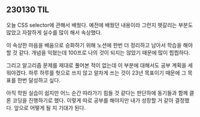 ## 230130 TIL

오늘 CSS selector에 관해서 배웠다. 예전에 배웠던 내용이라 그런지 헷갈리는 부분도 많았고 자잘하게 실수를 많이 해서 속상했다. <br>

이 속상한 마음을 배움으로 승화하기 위해 노션에 한번 더 정리하고 남아서 학습을 해야할 것 같다. 개념을 익혔는데 100프로 나의 것이 되지는 않았기 때문에 많이 찝찝하다. <br>

그리고 알고리즘 문제를 제대로 풀어본 적이 없는데 이 부분에 대해서도 공부 계획을 세워야겠다. 하루 하루를 헛으로 쓰지 않고 알차게 쓰는 것이 23년 목표이기 때문에 그 목표를 한번 달성하고 싶다. <br>

아직 학원 실습이 쉽지만 어느 순간 따라가기 힘들 것 같다는 판단하에 동기들과 함께 클론 코딩을 진행하기로 했다. 이렇게 따로 공부를 해야지만 내가 성장할 거 같아 결정했다. 앞으로 어떻게 될 지 기대가 된다.
